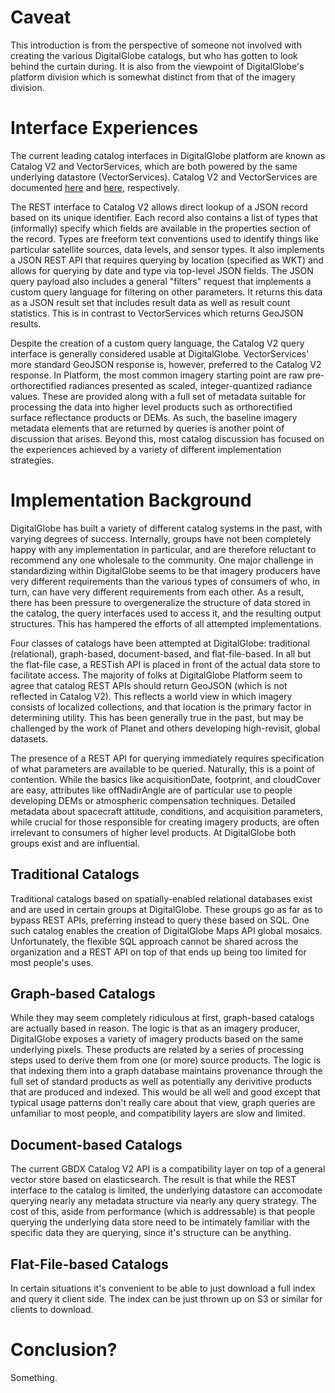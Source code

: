 # Caveat

This introduction is from the perspective of someone not involved with creating the various DigitalGlobe catalogs, but who has gotten to look behind the curtain during.  It is also from the viewpoint of DigitalGlobe's platform division which is somewhat distinct from that of the imagery division.

# Interface Experiences

The current leading catalog interfaces in DigitalGlobe platform are known as Catalog V2 and VectorServices, which are both powered by the same underlying datastore (VectorServices).  Catalog V2 and VectorServices are documented [here](https://gbdxdocs.digitalglobe.com/docs/catalog-v2-course) and [here](https://gbdxdocs.digitalglobe.com/docs/read-vector-services-overview), respectively.

The REST interface to Catalog V2 allows direct lookup of a JSON record based on its unique identifier.  Each record also contains a list of types that (informally) specify which fields are available in the properties section of the record.  Types are freeform text conventions used to identify things like particular satellite sources, data levels, and sensor types.  It also implements a JSON REST API that requires querying by location (specified as WKT) and allows for querying by date and type via top-level JSON fields.  The JSON query payload also includes a general "filters" request that implements a custom query language for filtering on other parameters.  It returns this data as a JSON result set that includes result data as well as result count statistics.  This is in contrast to VectorServices which returns GeoJSON results.

Despite the creation of a custom query language, the Catalog V2 query interface is generally considered usable at DigitalGlobe.  VectorServices' more standard GeoJSON response is, however, preferred to the Catalog V2 response.  In Platform, the most common imagery starting point are raw pre-orthorectified radiances presented as scaled, integer-quantized radiance values. These are provided along with a full set of metadata suitable for processing the data into higher level products such as orthorectified surface reflectance products or DEMs.  As such, the baseline imagery metadata elements that are returned by queries is another point of discussion that arises.  Beyond this, most catalog discussion has focused on the experiences achieved by a variety of different implementation strategies.  

# Implementation Background

DigitalGlobe has built a variety of different catalog systems in the past, with varying degrees of success.  Internally, groups have not been completely happy with any implementation in particular, and are therefore reluctant to recommend any one wholesale to the community.  One major challenge in standardizing within DigitalGlobe seems to be that imagery producers have very different requirements than the various types of consumers of who, in turn, can have very different requirements from each other.  As a result, there has been pressure to overgeneralize the structure of data stored in the catalog, the query interfaces used to access it, and the resulting output structures.  This has hampered the efforts of all attempted implementations.

Four classes of catalogs have been attempted at DigitalGlobe: traditional (relational), graph-based, document-based, and flat-file-based.  In all but the flat-file case, a RESTish API is placed in front of the actual data store to facilitate access.  The majority of folks at DigitalGlobe Platform seem to agree that catalog REST APIs should return GeoJSON (which is not reflected in Catalog V2).  This reflects a world view in which imagery consists of localized collections, and that location is the primary factor in determining utility.  This has been generally true in the past, but may be challenged by the work of Planet and others developing high-revisit, global datasets.  

The presence of a REST API for querying immediately requires specification of what parameters are available to be queried. Naturally, this is a point of contention.  While the basics like acquisitionDate, footprint, and cloudCover are easy, attributes like offNadirAngle are of particular use to people developing DEMs or atmospheric compensation techniques.  Detailed metadata about spacecraft attitude, conditions, and acquisition parameters, while crucial for those responsible for creating imagery products, are often irrelevant to consumers of higher level products.  At DigitalGlobe both groups exist and are influential.

## Traditional Catalogs

Traditional catalogs based on spatially-enabled relational databases exist and are used in certain groups at DigitalGlobe.  These groups go as far as to bypass REST APIs, preferring instead to query these based on SQL.  One such catalog enables the creation of DigitalGlobe Maps API global mosaics.  Unfortunately, the flexible SQL approach cannot be shared across the organization and a REST API on top of that ends up being too limited for most people's uses.

## Graph-based Catalogs

While they may seem completely ridiculous at first, graph-based catalogs are actually based in reason.  The logic is that as an imagery producer, DigitalGlobe exposes a variety of imagery products based on the same underlying pixels.  These products are related by a series of processing steps used to derive them from one (or more) source products.  The logic is that indexing them into a graph database maintains provenance through the full set of standard products as well as potentially any derivitive products that are produced and indexed.  This would be all well and good except that typical usage patterns don't really care about that view, graph queries are unfamiliar to most people, and compatibility layers are slow and limited.

## Document-based Catalogs

The current GBDX Catalog V2 API is a compatibility layer on top of a general vector store based on elasticsearch.  The result is that while the REST interface to the catalog is limited, the underlying datastore can accomodate querying nearly any metadata structure via nearly any query strategy.  The cost of this, aside from performance (which is addressable) is that people querying the underlying data store need to be intimately familiar with the specific data they are querying, since it's structure can be anything.

## Flat-File-based Catalogs

In certain situations it's convenient to be able to just download a full index and query it client side.  The index can be just thrown up on S3 or similar for clients to download.  

# Conclusion?

Something.
